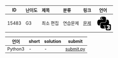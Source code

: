 | ID | 난이도 | 제목 | 분류 | 링크 | 언어 |
| -- | ---- | :-- | :-- | --- | --- |
| 15483 | G3 | 최소 편집 | 연습문제 | [문제](https://www.acmicpc.net/problem/15483) | [![python3](/assets/python3.svg)](/solutions/%5BG3%5D15483%20최소%20편집/submit.py)  |

| 언어 | short | solution | submit |
| --- | ----- | -------- | ------ |
| Python3 | - | - | [submit.py](submit.py) |
